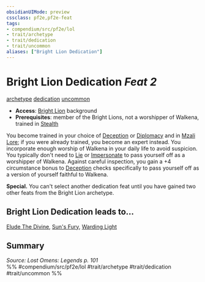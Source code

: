 ```yaml
---
obsidianUIMode: preview
cssclass: pf2e,pf2e-feat
tags:
- compendium/src/pf2e/lol
- trait/archetype
- trait/dedication
- trait/uncommon
aliases: ["Bright Lion Dedication"]
---
```

# Bright Lion Dedication  *Feat 2*  
[archetype](archetype.md "Archetype Feat Trait")  [dedication](dedication.md "Dedication Feat Trait")  [uncommon](uncommon.md "Uncommon Rarity Trait")  

- **Access**: [Bright Lion](bright-lion-lowg.md) background
- **Prerequisites**: member of the Bright Lions, not a worshipper of Walkena, trained in [Stealth](skills.md#Stealth)

You become trained in your choice of [Deception](skills.md#Deception) or [Diplomacy](skills.md#Diplomacy) and in [Mzali Lore](skills.md#Lore); if you were already trained, you become an expert instead. You incorporate enough worship of Walkena in your daily life to avoid suspicion. You typically don't need to [Lie](lie.md) or [Impersonate](impersonate.md) to pass yourself off as a worshipper of Walkena. Against careful inspection, you gain a +4 circumstance bonus to [Deception](skills.md#Deception) checks specifically to pass yourself off as a version of yourself faithful to Walkena.

**Special.** You can't select another dedication feat until you have gained two other feats from the Bright Lion archetype.

## Bright Lion Dedication leads to...

[Elude The Divine](elude-the-divine-lol.md), [Sun's Fury](Reference/Compendium/Feats/suns-fury-lol.md), [Warding Light](warding-light-lol.md)

## Summary

*Source: Lost Omens: Legends p. 101*  
%% #compendium/src/pf2e/lol #trait/archetype #trait/dedication #trait/uncommon %%